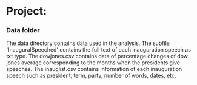 # Project: 
### Data folder

The data directory contains data used in the analysis. 
The subfile 'InauguralSpeeched' contains the full text of each inauguration speech as txt type.
The dowjones.csv contains data of percentage changes of dow jones average corresponding to the months when the presidents give speeches.
The inauglist.csv contains information of each inauguration speech such as president, term, party, number of words, dates, etc.

